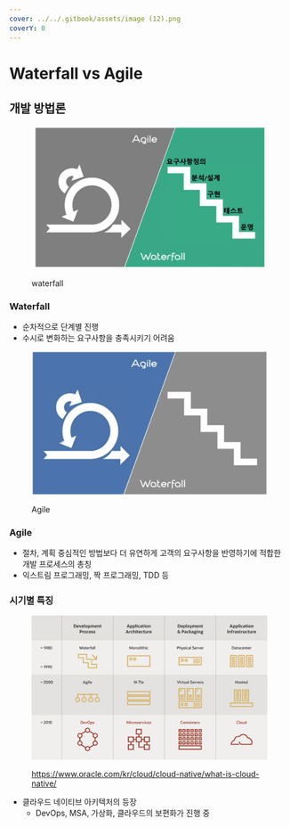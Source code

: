 ```yaml
---
cover: ../../.gitbook/assets/image (12).png
coverY: 0
---
```


# Waterfall vs Agile

## 개발 방법론

<figure><img src="../../.gitbook/assets/image (12).png" alt=""><figcaption><p>waterfall</p></figcaption></figure>

### Waterfall

* 순차적으로 단계별 진행
* 수시로 변화하는 요구사항을 충족시키기 어려움

<figure><img src="../../.gitbook/assets/image (1) (1) (1) (1) (1) (1) (1).png" alt=""><figcaption><p>Agile</p></figcaption></figure>

### Agile

* 절차, 계획 중심적인 방법보다 더 유연하게 고객의 요구사항을 반영하기에 적합한 개발 프로세스의 총칭
* 익스트림 프로그래밍, 짝 프로그래밍, TDD 등

### 시기별 특징

<figure><img src="../../.gitbook/assets/image (3) (1) (1) (1) (1) (1).png" alt=""><figcaption><p><a href="https://www.oracle.com/kr/cloud/cloud-native/what-is-cloud-native/">https://www.oracle.com/kr/cloud/cloud-native/what-is-cloud-native/</a></p></figcaption></figure>

* 클라우드 네이티브 아키텍처의 등장
  * DevOps, MSA, 가상화, 클라우드의 보편화가 진행 중

##
